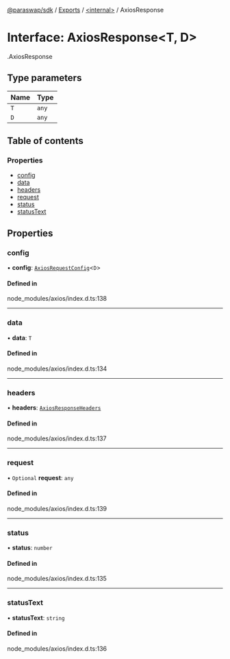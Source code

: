 [@paraswap/sdk](../README.md) / [Exports](../modules.md) / [<internal\>](../modules/internal_.md) / AxiosResponse

# Interface: AxiosResponse<T, D\>

[<internal>](../modules/internal_.md).AxiosResponse

## Type parameters

| Name | Type |
| :------ | :------ |
| `T` | `any` |
| `D` | `any` |

## Table of contents

### Properties

- [config](internal_.AxiosResponse.md#config)
- [data](internal_.AxiosResponse.md#data)
- [headers](internal_.AxiosResponse.md#headers)
- [request](internal_.AxiosResponse.md#request)
- [status](internal_.AxiosResponse.md#status)
- [statusText](internal_.AxiosResponse.md#statustext)

## Properties

### config

• **config**: [`AxiosRequestConfig`](internal_.AxiosRequestConfig.md)<`D`\>

#### Defined in

node_modules/axios/index.d.ts:138

___

### data

• **data**: `T`

#### Defined in

node_modules/axios/index.d.ts:134

___

### headers

• **headers**: [`AxiosResponseHeaders`](../modules/internal_.md#axiosresponseheaders)

#### Defined in

node_modules/axios/index.d.ts:137

___

### request

• `Optional` **request**: `any`

#### Defined in

node_modules/axios/index.d.ts:139

___

### status

• **status**: `number`

#### Defined in

node_modules/axios/index.d.ts:135

___

### statusText

• **statusText**: `string`

#### Defined in

node_modules/axios/index.d.ts:136
